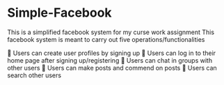 # Simple-Facebook
This is a simplified facebook system for my curse work assignment
This facebook system is meant to carry out five operations/functionalities

	Users can create user profiles by signing up
	Users can log in to their home page after signing up/registering
	Users can chat in groups with other users
	Users can make posts and commend on posts
	Users can search other users 

